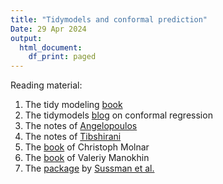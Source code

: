 ```yaml
---
title: "Tidymodels and conformal prediction"
Date: 29 Apr 2024
output:
  html_document:
    df_print: paged
---
```


Reading material:

1. The tidy modeling [book](https://www.tmwr.org/)
2. The tidymodels [blog](https://www.tidymodels.org/learn/models/conformal-regression/) on conformal regression
3. The notes of [Angelopoulos](https://arxiv.org/abs/2107.07511)
4. The notes of [Tibshirani](https://www.stat.berkeley.edu/~ryantibs/statlearn-s23/lectures/conformal.pdf)
5. The [book](https://christophmolnar.com/books/conformal-prediction/) of Christoph Molnar
6. The [book](https://maven.com/valeriy-manokhin/applied-conformal-prediction) of Valeriy Manokhin
7. The [package](https://github.com/herbps10/AdaptiveConformal) by [Sussman et al.](https://arxiv.org/abs/2312.00448) 
